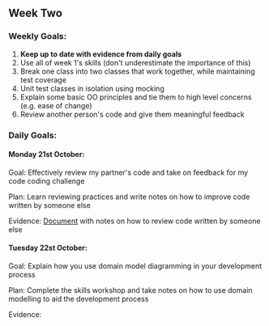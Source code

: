 ## Week Two

### Weekly Goals:
1. <b>Keep up to date with evidence from daily goals</b>
2. Use all of week 1's skills (don't underestimate the importance of this)
3. Break one class into two classes that work together, while maintaining test coverage
4. Unit test classes in isolation using mocking
5. Explain some basic OO principles and tie them to high level concerns (e.g. ease of change)
6. Review another person's code and give them meaningful feedback

### Daily Goals:
#### Monday 21st October:
Goal: Effectively review my partner's code and take on feedback for my code coding challenge

Plan: Learn reviewing practices and write notes on how to improve code written by someone else

Evidence: [Document](https://docs.google.com/document/d/1oc_iNXOSf3RqUrNkYxECcJaSlJPeSURWG9sbxNPxGLQ/edit?usp=sharing) with notes on how to review code written by someone else


#### Tuesday 22st October:
Goal: Explain how you use domain model diagramming in your development process

Plan: Complete the skills workshop and take notes on how to use domain modelling to aid the development process

Evidence:
